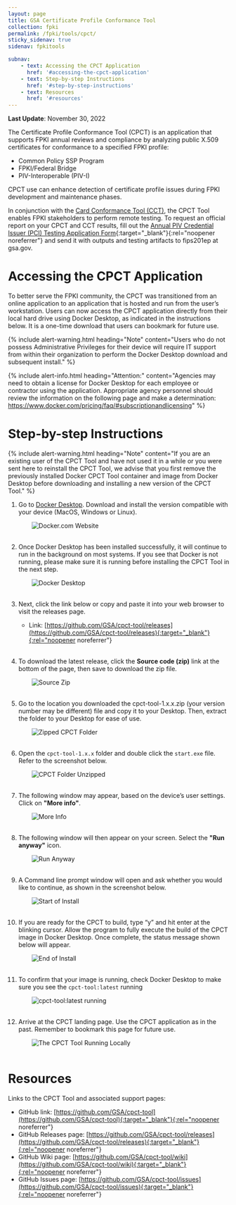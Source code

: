 ```yaml
---
layout: page
title: GSA Certificate Profile Conformance Tool
collection: fpki
permalink: /fpki/tools/cpct/
sticky_sidenav: true
sidenav: fpkitools

subnav:
    - text: Accessing the CPCT Application
      href: '#accessing-the-cpct-application'
    - text: Step-by-step Instructions
      href: '#step-by-step-instructions'
    - text: Resources
      href: '#resources'
---
```


**Last Update**: November 30, 2022

The Certificate Profile Conformance Tool (CPCT) is an application that supports FPKI annual reviews and compliance by analyzing public X.509 certificates for conformance to a specified FPKI profile:

- Common Policy SSP Program
- FPKI/Federal Bridge
- PIV-Interoperable (PIV-I)

CPCT use can enhance detection of certificate profile issues during FPKI development and maintenance phases.

In conjunction with the [Card Conformance Tool (CCT)]({{site.baseurl}}/fpki/tools/cct), the CPCT Tool enables FPKI stakeholders to perform remote testing. To request an official report on your CPCT and CCT results, fill out the [Annual PIV Credential Issuer (PCI) Testing Application Form](https://www.idmanagement.gov/docs/fips201ep-pcitestform.pdf){:target="_blank"}{:rel="noopener noreferrer"} and send it with outputs and testing artifacts to fips201ep at gsa.gov.

# Accessing the CPCT Application

To better serve the FPKI community, the CPCT was transitioned from an online application to an application that is hosted and run from the user’s workstation. Users can now access the CPCT application directly from their local hard drive using Docker Desktop, as indicated in the instructions below. It is a one-time download that users can bookmark for future use.

{% include alert-warning.html heading="Note" content="Users who do not possess Administrative Privileges for their device will require IT support from within their organization to perform the Docker Desktop download and subsequent install." %}

{% include alert-info.html heading="Attention:" content="Agencies may need to obtain a license for Docker Desktop for each employee or contractor using the application. Appropriate agency personnel should review the information on the following page and make a determination: https://www.docker.com/pricing/faq/#subscriptionandlicensing" %}

# Step-by-step Instructions

{% include alert-warning.html heading="Note" content="If you are an existing user of the CPCT Tool and have not used it in a while or you were sent here to reinstall the CPCT Tool, we advise that you first remove the previously installed Docker CPCT Tool container and image from Docker Desktop before downloading and installing a new version of the CPCT Tool." %}


1. Go to [Docker Desktop](https://www.docker.com). Download and install the version compatible with your device (MacOS, Windows or Linux).

    <img src="{{site.baseurl}}/assets/fpki/tools/docker-website.png" alt="Docker.com Website" style="padding-left:30px;">
    <br><br>

2. Once Docker Desktop has been installed successfully, it will continue to run in the background on most systems. If you see that Docker is not running, please make sure it is running before installing the CPCT Tool in the next step.

    <img src="{{site.baseurl}}/assets/fpki/tools/docker_desktop.png" alt="Docker Desktop" style="padding-left:30px;">
    <br><br>  


3.  Next, click the link below or copy and paste it into your web browser to visit the releases page.

    - Link: [https://github.com/GSA/cpct-tool/releases](https://github.com/GSA/cpct-tool/releases){:target="_blank"}{:rel="noopener noreferrer"}
      <br><br>

4. To download the latest release, click the **Source code (zip)** link at the bottom of the page, then save to download the zip file.

    <img src="{{site.baseurl}}/assets/fpki/tools/cpct-source.png" alt="Source Zip" style="padding-left:30px;">
    <br><br>

5. Go to the location you downloaded the cpct-tool-1.x.x.zip (your version number may be different) file and copy it to your Desktop. Then, extract the folder to your Desktop for ease of use.

    <img src="{{site.baseurl}}/assets/fpki/tools/cpct-tool-zip-download.png" alt="Zipped CPCT Folder" style="padding-left:30px;">
    <br><br>

6. Open the `cpct-tool-1.x.x` folder and  double click the `start.exe` file. Refer to the screenshot below.

    <img src="{{site.baseurl}}/assets/fpki/tools/cpct-unzipped-files.png" alt="CPCT Folder Unzipped" style="padding-left:30px;">
    <br><br>

7. The following window may appear, based on the device’s user settings. Click on **"More info"**.

    <img src="{{site.baseurl}}/assets/fpki/tools/more-info.png" alt="More Info" style="padding-left:30px;">
    <br><br>

8. The following window will then appear on your screen. Select the **"Run anyway"** icon.

    <img src="{{site.baseurl}}/assets/fpki/tools/run-anyway.png" alt="Run Anyway" style="padding-left:30px;">
    <br><br>

9. A Command line prompt window will open and ask whether you would like to continue, as shown in the screenshot below.

    <img src="{{site.baseurl}}/assets/fpki/tools/start_install.png" alt="Start of Install" style="padding-left:30px;">
    <br><br>

10. If you are ready for the CPCT to build, type “y” and hit enter at the blinking cursor. Allow the program to fully execute the build of the CPCT image in Docker Desktop. Once complete, the status message shown below will appear.

    <img src="{{site.baseurl}}/assets/fpki/tools/end_install.png" alt="End of Install" style="padding-left:30px;">
    <br><br>

11. To confirm that your image is running, check Docker Desktop to make sure you see the `cpct-tool:latest` running

    <img src="{{site.baseurl}}/assets/fpki/tools/cpct-tool-docker.png" alt="cpct-tool:latest running" style="padding-left:30px;">
    <br><br>

12. Arrive at the CPCT landing page. Use the CPCT application as in the past. Remember to bookmark this page for future use.

    <img src="{{site.baseurl}}/assets/fpki/tools/cpct_in_browser.png" alt="The CPCT Tool Running Locally" style="padding-left:30px;">
    <br><br>

# Resources

Links to the CPCT Tool and associated support pages:

- GitHub link:  [https://github.com/GSA/cpct-tool](https://github.com/GSA/cpct-tool){:target="_blank"}{:rel="noopener noreferrer"}
- GitHub Releases page:  [https://github.com/GSA/cpct-tool/releases](https://github.com/GSA/cpct-tool/releases){:target="_blank"}{:rel="noopener noreferrer"}
- GitHub Wiki page:  [https://github.com/GSA/cpct-tool/wiki](https://github.com/GSA/cpct-tool/wiki){:target="_blank"}{:rel="noopener noreferrer"}
- GitHub Issues page:  [https://github.com/GSA/cpct-tool/issues](https://github.com/GSA/cpct-tool/issues){:target="_blank"}{:rel="noopener noreferrer"}
